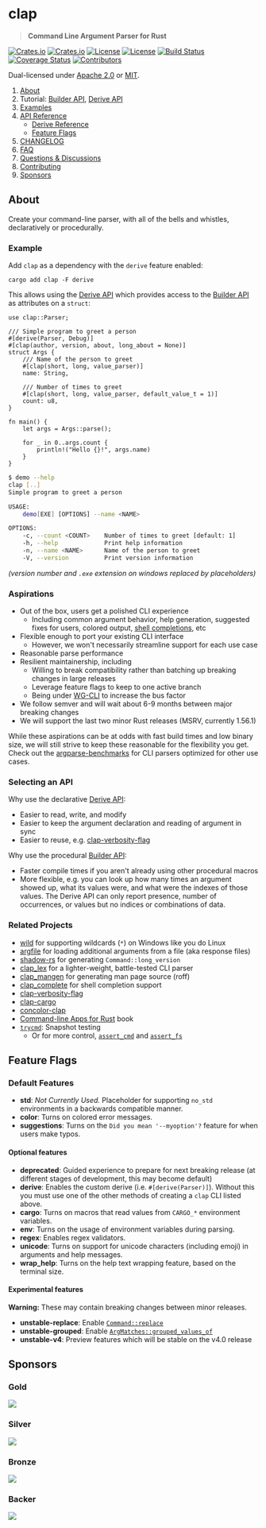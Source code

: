 <!-- omit in TOC -->
# clap

> **Command Line Argument Parser for Rust**

[![Crates.io](https://img.shields.io/crates/v/clap?style=flat-square)](https://crates.io/crates/clap)
[![Crates.io](https://img.shields.io/crates/d/clap?style=flat-square)](https://crates.io/crates/clap)
[![License](https://img.shields.io/badge/license-Apache%202.0-blue?style=flat-square)](https://github.com/clap-rs/clap/blob/v3.2.8/LICENSE-APACHE)
[![License](https://img.shields.io/badge/license-MIT-blue?style=flat-square)](https://github.com/clap-rs/clap/blob/v3.2.8/LICENSE-MIT)
[![Build Status](https://img.shields.io/github/workflow/status/clap-rs/clap/CI/staging?style=flat-square)](https://github.com/clap-rs/clap/actions/workflows/ci.yml?query=branch%3Astaging)
[![Coverage Status](https://img.shields.io/coveralls/github/clap-rs/clap/master?style=flat-square)](https://coveralls.io/github/clap-rs/clap?branch=master)
[![Contributors](https://img.shields.io/github/contributors/clap-rs/clap?style=flat-square)](https://github.com/clap-rs/clap/graphs/contributors)

Dual-licensed under [Apache 2.0](LICENSE-APACHE) or [MIT](LICENSE-MIT).

1. [About](#about)
2. Tutorial: [Builder API](https://github.com/clap-rs/clap/blob/v3.2.8/examples/tutorial_builder/README.md),  [Derive API](https://github.com/clap-rs/clap/blob/v3.2.8/examples/tutorial_derive/README.md)
3. [Examples](https://github.com/clap-rs/clap/blob/v3.2.8/examples/README.md)
4. [API Reference](https://docs.rs/clap)
    - [Derive Reference](https://github.com/clap-rs/clap/blob/v3.2.8/examples/derive_ref/README.md)
    - [Feature Flags](#feature-flags)
5. [CHANGELOG](https://github.com/clap-rs/clap/blob/v3.2.8/CHANGELOG.md)
6. [FAQ](https://github.com/clap-rs/clap/blob/v3.2.8/docs/FAQ.md)
7. [Questions & Discussions](https://github.com/clap-rs/clap/discussions)
8. [Contributing](https://github.com/clap-rs/clap/blob/v3.2.8/CONTRIBUTING.md)
8. [Sponsors](#sponsors)

## About

Create your command-line parser, with all of the bells and whistles, declaratively or procedurally.

### Example

Add `clap` as a dependency with the `derive` feature enabled:
```console
cargo add clap -F derive
```

This allows using the
[Derive API](https://github.com/clap-rs/clap/blob/v3.2.8/examples/tutorial_derive/README.md)
which provides access to the [Builder API](https://github.com/clap-rs/clap/blob/v3.2.8/examples/tutorial_builder/README.md) as attributes on a `struct`:

<!-- Copied from examples/demo.{rs,md} -->
```rust,no_run
use clap::Parser;

/// Simple program to greet a person
#[derive(Parser, Debug)]
#[clap(author, version, about, long_about = None)]
struct Args {
    /// Name of the person to greet
    #[clap(short, long, value_parser)]
    name: String,

    /// Number of times to greet
    #[clap(short, long, value_parser, default_value_t = 1)]
    count: u8,
}

fn main() {
    let args = Args::parse();

    for _ in 0..args.count {
        println!("Hello {}!", args.name)
    }
}
```

```bash
$ demo --help
clap [..]
Simple program to greet a person

USAGE:
    demo[EXE] [OPTIONS] --name <NAME>

OPTIONS:
    -c, --count <COUNT>    Number of times to greet [default: 1]
    -h, --help             Print help information
    -n, --name <NAME>      Name of the person to greet
    -V, --version          Print version information
```
*(version number and `.exe` extension on windows replaced by placeholders)*

### Aspirations

- Out of the box, users get a polished CLI experience
  - Including common argument behavior, help generation, suggested fixes for users, colored output, [shell completions](https://github.com/clap-rs/clap/tree/master/clap_complete), etc
- Flexible enough to port your existing CLI interface
  - However, we won't necessarily streamline support for each use case
- Reasonable parse performance
- Resilient maintainership, including
  - Willing to break compatibility rather than batching up breaking changes in large releases
  - Leverage feature flags to keep to one active branch
  - Being under [WG-CLI](https://github.com/rust-cli/team/) to increase the bus factor
- We follow semver and will wait about 6-9 months between major breaking changes
- We will support the last two minor Rust releases (MSRV, currently 1.56.1)

While these aspirations can be at odds with fast build times and low binary
size, we will still strive to keep these reasonable for the flexibility you
get.  Check out the
[argparse-benchmarks](https://github.com/rust-cli/argparse-benchmarks-rs) for
CLI parsers optimized for other use cases.

### Selecting an API

Why use the declarative [Derive API](https://github.com/clap-rs/clap/blob/v3.2.8/examples/tutorial_derive/README.md):
- Easier to read, write, and modify
- Easier to keep the argument declaration and reading of argument in sync
- Easier to reuse, e.g. [clap-verbosity-flag](https://crates.io/crates/clap-verbosity-flag)

Why use the procedural [Builder API](https://github.com/clap-rs/clap/blob/v3.2.8/examples/tutorial_builder/README.md):
- Faster compile times if you aren't already using other procedural macros
- More flexible, e.g. you can look up how many times an argument showed up,
  what its values were, and what were the indexes of those values.  The Derive
  API can only report presence, number of occurrences, or values but no indices
  or combinations of data.

### Related Projects

- [wild](https://crates.io/crates/wild) for supporting wildcards (`*`) on Windows like you do Linux
- [argfile](https://crates.io/crates/argfile) for loading additional arguments from a file (aka response files)
- [shadow-rs](https://crates.io/crates/shadow-rs) for generating `Command::long_version`
- [clap_lex](https://crates.io/crates/clap_lex) for a lighter-weight, battle-tested CLI parser
- [clap_mangen](https://crates.io/crates/clap_mangen) for generating man page source (roff)
- [clap_complete](https://crates.io/crates/clap_complete) for shell completion support
- [clap-verbosity-flag](https://crates.io/crates/clap-verbosity-flag)
- [clap-cargo](https://crates.io/crates/clap-cargo)
- [concolor-clap](https://crates.io/crates/concolor-clap)
- [Command-line Apps for Rust](https://rust-cli.github.io/book/index.html) book
- [`trycmd`](https://crates.io/crates/trycmd):  Snapshot testing
  - Or for more control, [`assert_cmd`](https://crates.io/crates/assert_cmd) and [`assert_fs`](https://crates.io/crates/assert_fs)

## Feature Flags

### Default Features

* **std**: _Not Currently Used._ Placeholder for supporting `no_std` environments in a backwards compatible manner.
* **color**: Turns on colored error messages.
* **suggestions**: Turns on the `Did you mean '--myoption'?` feature for when users make typos.

#### Optional features

* **deprecated**: Guided experience to prepare for next breaking release (at different stages of development, this may become default)
* **derive**: Enables the custom derive (i.e. `#[derive(Parser)]`). Without this you must use one of the other methods of creating a `clap` CLI listed above.
* **cargo**: Turns on macros that read values from `CARGO_*` environment variables.
* **env**: Turns on the usage of environment variables during parsing.
* **regex**: Enables regex validators.
* **unicode**: Turns on support for unicode characters (including emoji) in arguments and help messages.
* **wrap_help**: Turns on the help text wrapping feature, based on the terminal size.

#### Experimental features

**Warning:** These may contain breaking changes between minor releases.

* **unstable-replace**: Enable [`Command::replace`](https://github.com/clap-rs/clap/issues/2836)
* **unstable-grouped**: Enable [`ArgMatches::grouped_values_of`](https://github.com/clap-rs/clap/issues/2924)
* **unstable-v4**: Preview features which will be stable on the v4.0 release

## Sponsors

<!-- omit in TOC -->
### Gold

[![](https://opencollective.com/clap/tiers/gold.svg?avatarHeight=36&width=600)](https://opencollective.com/clap)

<!-- omit in TOC -->
### Silver

[![](https://opencollective.com/clap/tiers/silver.svg?avatarHeight=36&width=600)](https://opencollective.com/clap)

<!-- omit in TOC -->
### Bronze

[![](https://opencollective.com/clap/tiers/bronze.svg?avatarHeight=36&width=600)](https://opencollective.com/clap)

<!-- omit in TOC -->
### Backer

[![](https://opencollective.com/clap/tiers/backer.svg?avatarHeight=36&width=600)](https://opencollective.com/clap)

